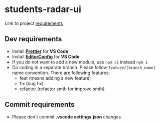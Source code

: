 # students-radar-ui

Link to project [requirements](https://docviewer.yandex.ru/view/0/?*=CCId7kvZ7qguxiaS452ewpHrsvN7InVybCI6InlhLWRpc2stcHVibGljOi8vNXM1d1VZbUhSOUVWM1RMK3pmMVQ3Z2RMS29rdXh5Y3dpUXRndjFOenEwND06L9Cb0LDQsdC%2B0YDQsNGC0L7RgNC90YvQtS82IC0gQ9GC0YPQtNC10L3RgtGLICgzKS82IC0gIEPRgtGD0LTQtdC90YLRiyAoMykgLmRvYyIsInRpdGxlIjoiNiAtICBD0YLRg9C00LXQvdGC0YsgKDMpIC5kb2MiLCJ1aWQiOiIwIiwieXUiOiI4NTY4Mjc3MzkxNTM2MTM3Nzc4Iiwibm9pZnJhbWUiOmZhbHNlLCJ0cyI6MTUzOTM3NDMxNTM1Mn0%3D&page=1)

## Dev requirements
* Install [**Prettier**](https://marketplace.visualstudio.com/items?itemName=esbenp.prettier-vscode) for **VS Code**
* Install [**EditorConfig**](https://marketplace.visualstudio.com/items?itemName=EditorConfig.EditorConfig) for **VS Code**
* If you do not want to add a new module, use ```npm ci``` instead ```npm i```
* Do coding in a separate branch. Please follow `feature/[branch_name]` name convention.
  There are following features:
  * feat (means adding a new feature)
  * fix (bug fix)
  * refactor (refactor smth for improve smth)

## Commit requirements
* Please don't commit **.vscode settings.json** changes
